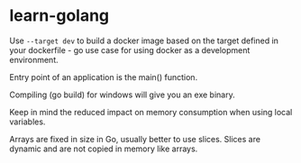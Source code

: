 # learn-golang

Use `--target dev` to build a docker image based on the target defined in your dockerfile - go use case for using docker as a development environment.

Entry point of an application is the main() function.

Compiling (go build) for windows will give you an exe binary. 

Keep in mind the reduced impact on memory consumption when using local variables. 

Arrays are fixed in size in Go, usually better to use slices. Slices are dynamic and are not copied in memory like arrays. 

